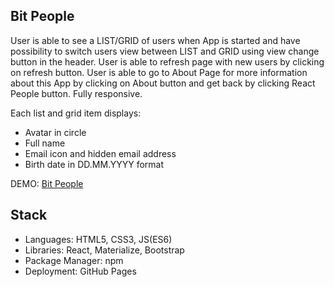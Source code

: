 ## Bit People

User is able to see a LIST/GRID of users when App is started and have possibility to switch users view between LIST and GRID using view change button in the header. User is able to refresh page with new users by clicking on refresh button. User is able to go to About Page for more information about this App by clicking on About button and get back by clicking React People button. Fully responsive. <br/>

Each list and grid item displays: <br/>

* Avatar in circle <br>
* Full name<br/>
* Email icon and hidden email address<br/>
* Birth date in DD.MM.YYYY format

DEMO: [Bit People](https://nikolamitic95.github.io/Bit-People/#/)

## Stack

* Languages: HTML5, CSS3, JS(ES6) <br/>
* Libraries: React, Materialize, Bootstrap <br/>
* Package Manager: npm <br/>
* Deployment: GitHub Pages
